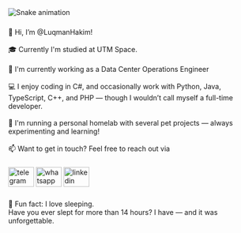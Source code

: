 <img src="https://raw.githubusercontent.com/Hakim9509/Hakim9509/output/snake.svg" alt="Snake animation" />

###

<p align="left">👋 Hi, I’m @LuqmanHakim!<br><br>🎓 Currently I'm studied at UTM Space. <br><br>💼 I'm currently working as a Data Center Operations Engineer<br><br>💻 I enjoy coding in C#, and occasionally work with Python, Java, TypeScript, C++, and PHP — though I wouldn’t call myself a full-time developer.<br><br>🐳 I'm running a personal homelab with several pet projects — always experimenting and learning!<br><br>📫 Want to get in touch? Feel free to reach out via</p>

###

<div align="left">
  <img src="https://raw.githubusercontent.com/maurodesouza/profile-readme-generator/master/src/assets/icons/social/telegram/default.svg" width="52" height="40" alt="telegram logo"  />
  <img src="https://raw.githubusercontent.com/maurodesouza/profile-readme-generator/master/src/assets/icons/social/whatsapp/default.svg" width="52" height="40" alt="whatsapp logo"  />
  <img src="https://raw.githubusercontent.com/maurodesouza/profile-readme-generator/master/src/assets/icons/social/linkedin/default.svg" width="52" height="40" alt="linkedin logo"  />
</div>

###

<p align="left">🛌 Fun fact: I love sleeping.<br>Have you ever slept for more than 14 hours? I have — and it was unforgettable.</p>

###
